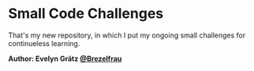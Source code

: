 # Small Code Challenges

That's my new repository, in which I put my ongoing small challenges for continueless learning.


**Author: Evelyn Grätz [@Brezelfrau](https://github.com/Brezelfrau)**